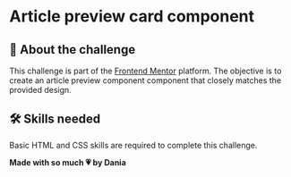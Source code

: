 # Article preview card component 

## 📝 About the challenge

This challenge is part of the [Frontend Mentor](https://www.frontendmentor.io/) platform. The objective is to create an article preview component component that closely matches the provided design.

## 🛠️ Skills needed

Basic HTML and CSS skills are required to complete this challenge.

**Made with so much 💗 by Dania** 
